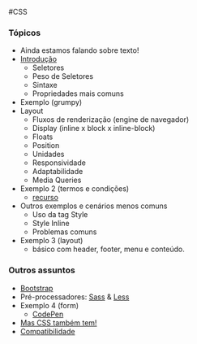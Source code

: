 #CSS

### Tópicos
* Ainda estamos falando sobre texto!
* [Introdução](https://developer.mozilla.org/pt-BR/docs/Aprender/CSS/Introduction_to_CSS)
    * Seletores
    * Peso de Seletores
    * Sintaxe
    * Propriedades mais comuns
* Exemplo (grumpy)
* Layout
    * Fluxos de renderização (engine de navegador)
    * Display (inline x block x inline-block)
    * Floats
    * Position
    * Unidades
    * Responsividade
    * Adaptabilidade
    * Media Queries
* Exemplo 2 (termos e condições)
    * [recurso](https://www.cocacola.com.br/pt/termos-de-uso/) 
* Outros exemplos e cenários menos comuns
    * Uso da tag Style
    * Style Inline
    * Problemas comuns
* Exemplo 3 (layout)
    * básico com header, footer, menu e conteúdo.
    
### Outros assuntos     
* [Bootstrap](https://getbootstrap.com/docs/3.3/getting-started/)
* Pré-processadores: [Sass](https://sass-lang.com/guide#topic-2) & [Less](http://lesscss.org/)
* Exemplo 4 (form)
    * [CodePen](https://codepen.io/)
* [Mas CSS também tem!](https://developer.mozilla.org/pt-BR/docs/Web/CSS/Using_CSS_variables) 
* [Compatibilidade](https://caniuse.com/)
